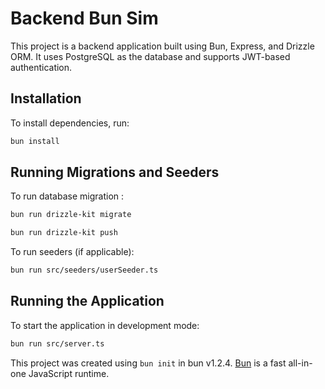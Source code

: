 # Backend Bun Sim

This project is a backend application built using Bun, Express, and Drizzle ORM. It uses PostgreSQL as the database and supports JWT-based authentication.

## Installation

To install dependencies, run:

```bash
bun install
```

## Running Migrations and Seeders

To run database migration :

```bash
bun run drizzle-kit migrate
```

```bash
bun run drizzle-kit push
```

To run seeders (if applicable):

```bash
bun run src/seeders/userSeeder.ts
```

## Running the Application

To start the application in development mode:

```bash
bun run src/server.ts
```

This project was created using `bun init` in bun v1.2.4. [Bun](https://bun.sh) is a fast all-in-one JavaScript runtime.
